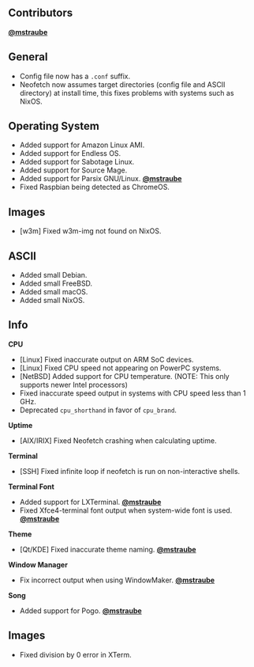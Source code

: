 ## Contributors

**[@mstraube](https://github.com/mstraube)**


## General

- Config file now has a `.conf` suffix.
- Neofetch now assumes target directories (config file and ASCII directory) at install time, this fixes problems with systems such as NixOS.


## Operating System

- Added support for Amazon Linux AMI.
- Added support for Endless OS.
- Added support for Sabotage Linux.
- Added support for Source Mage.
- Added support for Parsix GNU/Linux. **[@mstraube](https://github.com/mstraube)**
- Fixed Raspbian being detected as ChromeOS.


## Images

- [w3m] Fixed w3m-img not found on NixOS.


## ASCII

- Added small Debian.
- Added small FreeBSD.
- Added small macOS.
- Added small NixOS.


## Info

**CPU**

- [Linux] Fixed inaccurate output on ARM SoC devices.
- [Linux] Fixed CPU speed not appearing on PowerPC systems.
- [NetBSD] Added support for CPU temperature. (NOTE: This only supports newer Intel processors)
- Fixed inaccurate speed output in systems with CPU speed less than 1 GHz.
- Deprecated `cpu_shorthand` in favor of `cpu_brand`.

**Uptime**

- [AIX/IRIX] Fixed Neofetch crashing when calculating uptime.

**Terminal**

- [SSH] Fixed infinite loop if neofetch is run on non-interactive shells.

**Terminal Font**

- Added support for LXTerminal. **[@mstraube](https://github.com/mstraube)**
- Fixed Xfce4-terminal font output when system-wide font is used. **[@mstraube](https://github.com/mstraube)**

**Theme**

- [Qt/KDE] Fixed inaccurate theme naming. **[@mstraube](https://github.com/mstraube)**

**Window Manager**

- Fix incorrect output when using WindowMaker. **[@mstraube](https://github.com/mstraube)**

**Song**

- Added support for Pogo. **[@mstraube](https://github.com/mstraube)**

## Images

- Fixed division by 0 error in XTerm.

